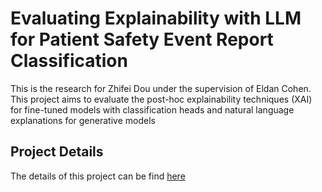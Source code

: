 # Evaluating Explainability with LLM for Patient Safety Event Report Classification 
This is the research for Zhifei Dou under the supervision of Eldan Cohen. This project aims to evaluate the post-hoc explainability techniques (XAI) for fine-tuned models with classification heads and natural language explanations for generative models

## Project Details
The details of this project can be find [here]()
